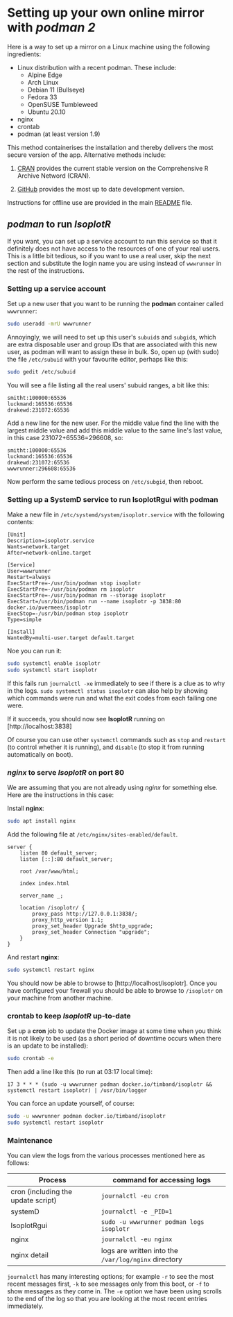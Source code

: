 # Setting up your own online mirror with *podman 2*

Here is a way to set up a mirror on a Linux machine using the
following ingredients:

- Linux distribution with a recent podman. These include:
  - Alpine Edge
  - Arch Linux
  - Debian 11 (Bullseye)
  - Fedora 33
  - OpenSUSE Tumbleweed
  - Ubuntu 20.10
- nginx
- crontab
- podman (at least version 1.9)

This method containerises the installation and thereby delivers the
most secure version of the app. Alternative methods include:

1. [CRAN](CRAN.md) provides the current stable version on the
Comprehensive R Archive Netword (CRAN).

2. [GitHub](git.md) provides the most up to date development version.

Instructions for offline use are provided in the main
[README](../README.md) file.

## *podman* to run *IsoplotR*

If you want, you can set up a service account to run this service
so that it definitely does not have access to the resources of one
of your real users. This is a little bit tedious, so if you want to use
a real user, skip the next section and substitute the login name
you are using instead of `wwwrunner` in the rest of the
instructions.

### Setting up a service account

Set up a new user that you want to be running the **podman** container
called `wwwrunner`:

```sh
sudo useradd -mrU wwwrunner
```

Annoyingly, we will need to set up this user's `subuid`s and `subgid`s, which
are extra disposable user and group IDs that are associated with this new
user, as podman will want to assign these in bulk. So, open up (with sudo)
the file `/etc/subuid` with your favourite editor, perhaps like this:

```sh
sudo gedit /etc/subuid
```

You will see a file listing all the real users' subuid ranges, a bit like this:

```
smitht:100000:65536
luckmand:165536:65536
drakewd:231072:65536
```

Add a new line for the new user. For the middle value find the line
with the largest middle value and add this middle value to the same
line's last value, in this case 231072+65536=296608, so:

```
smitht:100000:65536
luckmand:165536:65536
drakewd:231072:65536
wwwrunner:296608:65536
```

Now perform the same tedious process on `/etc/subgid`, then reboot.

### Setting up a SystemD service to run IsoplotRgui with podman

Make a new file in `/etc/systemd/system/isoplotr.service` with the
following contents:

```
[Unit]
Description=isoplotr.service
Wants=network.target
After=network-online.target

[Service]
User=wwwrunner
Restart=always
ExecStartPre=-/usr/bin/podman stop isoplotr
ExecStartPre=-/usr/bin/podman rm isoplotr
ExecStartPre=-/usr/bin/podman rm --storage isoplotr
ExecStart=/usr/bin/podman run --name isoplotr -p 3838:80 docker.io/pvermees/isoplotr
ExecStop=-/usr/bin/podman stop isoplotr
Type=simple

[Install]
WantedBy=multi-user.target default.target
```

Noe you can run it:

```sh
sudo systemctl enable isoplotr
sudo systemctl start isoplotr
```

If this fails run `journalctl -xe` immediately to see if there is a
clue as to why in the logs. `sudo systemctl status isoplotr` can
also help by showing which commands were run and what the
exit codes from each failing one were.

If it succeeds, you should now see **IsoplotR** running
on [http://localhost:3838]

Of course you can use other `systemctl` commands such as `stop`
and `restart` (to control whether it is running), and `disable` (to
stop it from running automatically on boot).

### *nginx* to serve *IsoplotR* on port 80

We are assuming that you are not already using *nginx* for
something else. Here are the instructions in this case:

Install **nginx**:

```sh
sudo apt install nginx
```

Add the following file at `/etc/nginx/sites-enabled/default`.

```
server {
    listen 80 default_server;
    listen [::]:80 default_server;

    root /var/www/html;

    index index.html

    server_name _;

    location /isoplotr/ {
        proxy_pass http://127.0.0.1:3838/;
        proxy_http_version 1.1;
        proxy_set_header Upgrade $http_upgrade;
        proxy_set_header Connection "upgrade";
    }
}
```

And restart **nginx**:

```sh
sudo systemctl restart nginx
```

You should now be able to browse to [http://localhost/isoplotr].
Once you have configured your firewall you should be able
to browse to `/isoplotr` on your machine from another machine.

### crontab to keep *IsoplotR* up-to-date

Set up a **cron** job to update the Docker image at some time when you
think it is not likely to be used (as a short period of downtime
occurs when there is an update to be installed):

```sh
sudo crontab -e
```

Then add a line like this (to run at 03:17 local time):

```
17 3 * * * (sudo -u wwwrunner podman docker.io/timband/isoplotr && systemctl restart isoplotr) | /usr/bin/logger
```

You can force an update yourself, of course:

```sh
sudo -u wwwrunner podman docker.io/timband/isoplotr
sudo systemctl restart isoplotr
```

### Maintenance

You can view the logs from the various processes mentioned here
as follows:

Process | command for accessing logs
-----|-----
cron (including the update script) | `journalctl -eu cron`
systemD | `journalctl -e _PID=1`
IsoplotRgui | `sudo -u wwwrunner podman logs isoplotr`
nginx | `journalctl -eu nginx`
nginx detail | logs are written into the `/var/log/nginx` directory

`journalctl` has many interesting options; for example `-r` to see
the most recent messages first, `-k` to see messages only from this
boot, or `-f` to show messages as they come in. The `-e` option
we have been using scrolls to the end of the log so that you are
looking at the most recent entries immediately.
